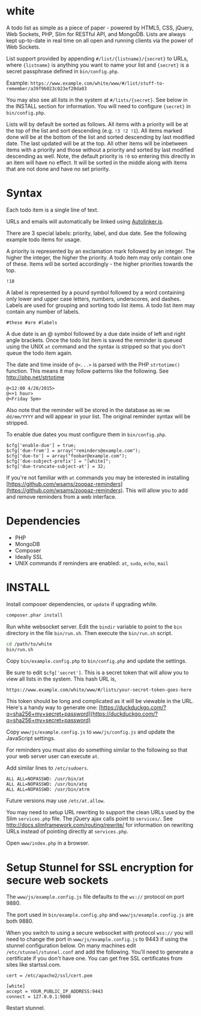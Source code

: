 white
=====

A todo list as simple as a piece of paper - powered by HTML5, CSS, jQuery, Web Sockets, PHP, Slim for RESTful API, and MongoDB. Lists are always kept up-to-date in real time on all open and running clients via the power of Web Sockets.

List support provided by appending `#/list/{listname}/{secret}` to URLs, where `{listname}` is anything you want to name your list and `{secret}` is a secret passphrase defined in `bin/config.php`.

Example: `https://www.example.com/white/www/#/list/stuff-to-remember/a39f9b023c023ef20da03`

You may also see all lists in the system at `#/lists/{secret}`. See below in the
INSTALL section for information. You will need to configure `{secret}` in `bin/config.php`.

Lists will by default be sorted as follows. All items with a priority will be at the top of the list and sort descending (e.g. `!3 !2 !1`). All items marked done will be at the bottom of the list and sorted descending by last modified date. The last updated will be at the top. All other items will be inbetween items with a priority and those without a priority and sorted by last modified descending as well. Note, the default priority is `!0` so entering this directly in an item will have no effect. It will be sorted in the middle along with items that are not done and have no set priority.

Syntax
======
Each todo item is a single line of text.

URLs and emails will automatically be linked using [Autolinker.js](https://github.com/gregjacobs/Autolinker.js).

There are 3 special labels: priority, label, and due date. See the following example todo items for usage.

A priority is represented by an exclamation mark followed by an integer. The higher the integer, the higher the priority. A todo item may only contain one of these. Items will be sorted accordingly - the higher priorities towards the top.

    !10

A label is represented by a pound symbol followed by a word containing only lower and upper case letters, numbers, underscores, and dashes. Labels are used for grouping and sorting todo list items. A todo list item may contain any number of labels.

    #these #are #labels

A due date is an @ symbol followed by a due date inside of left and right angle brackets. Once the todo list item is saved the reminder is queued using the UNIX `at` command and the syntax is stripped so that you don't queue the todo item again.

The date and time inside of `@<...>` is parsed with the PHP `strtotime()` function. This means it may follow patterns like the following. See http://php.net/strtotime

    @<12:00 4/28/2015>
    @<+1 hour>
    @<Friday 5pm>

Also note that the reminder will be stored in the database as `HH:mm dd/mm/YYYY` and will appear in your list. The original reminder syntax will be stripped.

To enable due dates you must configure them in `bin/config.php`.

    $cfg['enable-due'] = true;
    $cfg['due-from'] = array("reminders@example.com");
    $cfg['due-to'] = array("foobar@example.com");
    $cfg['due-subject-prefix'] = "[white]";
    $cfg['due-truncate-subject-at'] = 32;

If you're not familiar with `at` commands you may be interested in installing [https://github.com/wsams/zoopaz-reminders](https://github.com/wsams/zoopaz-reminders). This will allow you to add and remove reminders from a web interface.

Dependencies
============
* PHP
* MongoDB
* Composer
* Ideally SSL
* UNIX commands if reminders are enabled: `at`, `sudo`, `echo`, `mail`

INSTALL
=======

Install composer dependencies, or `update` if upgrading white.

```bash
composer.phar install
```

Run white websocket server. Edit the `bindir` variable to point to the `bin` directory in the file `bin/run.sh`. Then execute the `bin/run.sh` script.

```bash
cd /path/to/white
bin/run.sh
```

Copy `bin/example.config.php` to `bin/config.php` and update the settings.

Be sure to edit `$cfg['secret']`. This is a secret token that will allow you to view all lists in the system. This hash URL is,

    https://www.example.com/white/www/#/lists/your-secret-token-goes-here

This token should be long and complicated as it will be viewable in the URL. Here's a handy way to generate one: [https://duckduckgo.com/?q=sha256+my+secret+password](https://duckduckgo.com/?q=sha256+my+secret+password)

Copy `www/js/example.config.js` to `www/js/config.js` and update the JavaScript settings.

For reminders you must also do something similar to the following so that your web server user can execute `at`.

Add similar lines to `/etc/sudoers`.

    ALL ALL=NOPASSWD: /usr/bin/at
    ALL ALL=NOPASSWD: /usr/bin/atq
    ALL ALL=NOPASSWD: /usr/bin/atrm

Future versions may use `/etc/at.allow`.

You may need to setup URL rewriting to support the clean URLs used by the Slim `services.php` file. The jQuery ajax calls point to `services/`. See http://docs.slimframework.com/routing/rewrite/ for information on rewriting URLs instead of pointing directly at `services.php`.

Open `www/index.php` in a browser.

Setup Stunnel for SSL encryption for secure web sockets
========================================================

The `www/js/example.config.js` file defaults to the `ws://` protocol on port 9880.

The port used in `bin/example.config.php` and `www/js/example.config.js` are both 9880.

When you switch to using a secure websocket with protocol `wss://` you will need to change the port in `www/js/example.config.js` to 9443 if using the stunnel configuration below. On many machines edit `/etc/stunnel/stunnel.conf` and add the following. You'll need to generate a certificate if you don't have one. You can get free SSL certificates from sites like startssl.com.

    cert = /etc/apache2/ssl/cert.pem

    [white]
    accept = YOUR_PUBLIC_IP_ADDRESS:9443
    connect = 127.0.0.1:9880

Restart stunnel.
